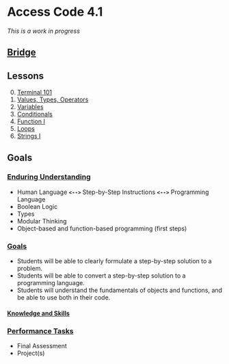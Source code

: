 # <b>Access Code 4.1</b>

*This is a work in progress*

## <b><u>Bridge</u></b>

## Lessons

0. [Terminal 101](bridge/lessons/00_terminal.md)
1. [Values, Types, Operators](bridge/lessons/01_values.md)
2. [Variables](bridge/lessons/02_variables.md)
3. [Conditionals](bridge/lessons/03_conditionals.md)
4. [Function I](bridge/lessons/04_functions_i.md)
5. [Loops](bridge/lessons/05_loops.md)
6. [Strings I](bridge/lessons/06_strings_i.md)

## Goals

### <u>Enduring Understanding</u>

* Human Language <b>`<-->` </b>Step-by-Step Instructions <b>`<-->`</b> Programming Language
* Boolean Logic
* Types
* Modular Thinking
* Object-based and function-based programming (first steps)

### <u>Goals</u>

* Students will be able to clearly formulate a step-by-step solution to a problem.
* Students will be able to convert a step-by-step solution to a programming language.
* Students will understand the fundamentals of objects and functions, and be able to use both in their code.

#### <u>Knowledge and Skills</u>

### <u>Performance Tasks</u>

* Final Assessment
* Project(s)